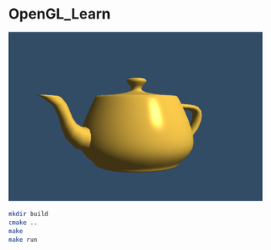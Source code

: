 # OpenGL_Learn
![teapot](https://github.com/JiangMinyang/OpenGL_Learn/blob/master/images/teapot.png)
```bash
mkdir build
cmake ..
make
make run
```
